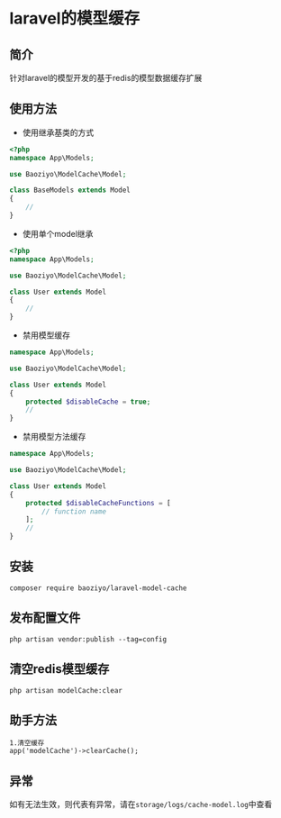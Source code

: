 # laravel的模型缓存

## 简介
针对laravel的模型开发的基于redis的模型数据缓存扩展

## 使用方法
* 使用继承基类的方式
```php
<?php
namespace App\Models;

use Baoziyo\ModelCache\Model;

class BaseModels extends Model
{
    //
}
```

* 使用单个model继承
```php
<?php
namespace App\Models;

use Baoziyo\ModelCache\Model;

class User extends Model
{
    //
}
```

* 禁用模型缓存
```php
namespace App\Models;

use Baoziyo\ModelCache\Model;

class User extends Model
{
    protected $disableCache = true;
    //
}
```

* 禁用模型方法缓存
```php
namespace App\Models;

use Baoziyo\ModelCache\Model;

class User extends Model
{
    protected $disableCacheFunctions = [
        // function name
    ];
    //
}
```

## 安装
```shell script
composer require baoziyo/laravel-model-cache
```

## 发布配置文件
```shell script
php artisan vendor:publish --tag=config
```

## 清空redis模型缓存
```shell script
php artisan modelCache:clear
```

## 助手方法
```
1.清空缓存
app('modelCache')->clearCache();
```

## 异常
如有无法生效，则代表有异常，请在`storage/logs/cache-model.log`中查看


